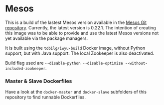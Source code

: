 # Mesos
This is a build of the lastest Mesos version available in the [Mesos Git repository](https://github.com/apache/mesos). Currently, the latest version is 0.22.1. 
The intention of creating this image was to be able to provide and use the latest Mesos versions not yet available via the package managers.

It is built using the `tobilg/iwyu-build` Docker image, without Python support, but with Java support. The local Zookeeper is also deactivated.

Build flag used are `--disable-python --disable-optimize --without-included-zookeeper`.

### Master & Slave Dockerfiles
Have a look at the `docker-master` and `docker-slave` subfolders of this repository to find runnable Dockerfiles. 
